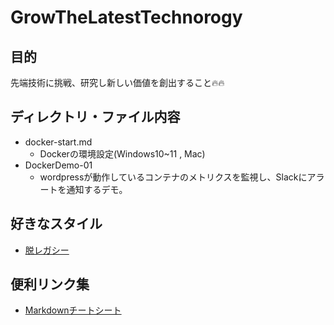 # GrowTheLatestTechnorogy

## 目的
先端技術に挑戦、研究し新しい価値を創出すること🔥🔥

## ディレクトリ・ファイル内容
- docker-start.md
  - Dockerの環境設定(Windows10~11 , Mac)
- DockerDemo-01
  - wordpressが動作しているコンテナのメトリクスを監視し、Slackにアラートを通知するデモ。

## 好きなスタイル
- [脱レガシー](https://logmi.jp/tech/articles/323661)

## 便利リンク集
- [Markdownチートシート](https://qiita.com/Qiita/items/c686397e4a0f4f11683d)


   
